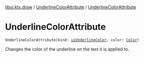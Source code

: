 [libui.ktx.draw](../README.md) / [UnderlineColorAttribute](README.md) / [UnderlineColorAttribute](-underline-color-attribute.md)

# UnderlineColorAttribute

`UnderlineColorAttribute(kind: `[`uiUnderlineColor`](../../libui/ui-underline-color.md)`, color: `[`Color`](../-color/README.md)`)`

Changes the color of the underline on the text it is applied to.

